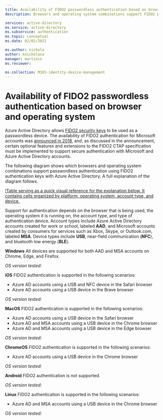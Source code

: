 ```yaml
---
title: Availability of FIDO2 passwordless authentication based on browser and operating system
description: Browsers and operating system combinations support FIDO2 passwordless authentication for apps using Azure Active Directory

services: active-directory
ms.service: active-directory
ms.subservice: authentication
ms.topic: conceptual
ms.date: 02/02/2021

ms.author: nichola
author: knicholasa
manager: martinco
ms.reviewer: 

ms.collection: M365-identity-device-management
---
```

# Availability of FIDO2 passwordless authentication based on browser and operating system

Azure Active Directory allows [FIDO2 security keys](https://docs.microsoft.com/en-us/azure/active-directory/authentication/concept-authentication-passwordless#fido2-security-keys) to be used as a passwordless device. The availability of FIDO2 authentication for Microsoft accounts was [announced in 2018](https://techcommunity.microsoft.com/t5/identity-standards-blog/all-about-fido2-ctap2-and-webauthn/ba-p/288910), and, as discussed in the announcement, certain optional features and extensions to the FIDO2 CTAP specification must be implemented to support secure authentication with Microsoft and Azure Active Directory accounts.

The following diagram shows which browsers and operating system combinations support passwordless authentication using FIDO2 authentication keys with Azure Active Directory. A full explanation of the diagram follows.

[!Table serving as a quick visual reference for the explanation below. It contains cells organized by platform, operating system, account type, and device.](./media/fido2-compatibility/fido2-compatibility-matrix.png)

Support for authentication depends on the browser that is being used, the operating system it is running on, the account type, and type of authentication device. Account types include Azure Active Directory accounts created for work or school, labeled **AAD**, and Microsoft accounts created by consumers for services such as Xbox, Skype, or Outlook.com, labeled **MSA**. Device types include **USB**, near-field communication (**NFC**), and bluetooth low energy (**BLE**).

**Windows**
All devices are supported for both AAD and MSA accounts on Chrome, Edge, and Firefox.

*OS version tested:*

**iOS**
FIDO2 authentication is supported in the following scenarios:
- Azure AD accounts using a USB and NFC device in the Safari browser
- Azure AD accounts using a USB device in the Brave browser

*OS version tested:*

**MacOS**
FIDO2 authentication is supported in the following scenarios:
- Azure AD accounts using a USB device in the Safari browser
- Azure AD and MSA accounts using a USB device in the Chrome browser
- Azure AD and MSA accounts using a USB device in the Edge browser

*OS version tested:*

**ChromeOS**
FIDO2 authentication is supported in the following scenarios:
- Azure AD accounts using a USB device in the Chrome browser

*OS version tested:*

**Android**
FIDO2 authentication is not supported.

*OS version tested:*

**Linux**
FIDO2 authentication is supported in the following scenarios:
- Azure AD and MSA accounts using a USB device in the Chrome browser

*OS version tested:*